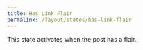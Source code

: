 ```yaml
---
title: Has Link Flair
permalink: /layout/states/has-link-flair
---
```


This state activates when the post has a flair.
